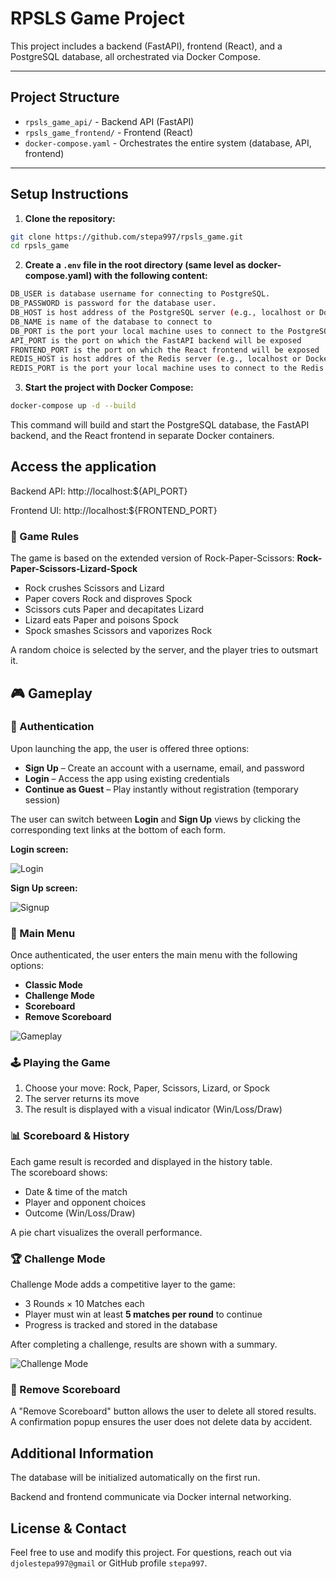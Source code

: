 # RPSLS Game Project

This project includes a backend (FastAPI), frontend (React), and a PostgreSQL database, all orchestrated via Docker Compose.

---

## Project Structure

- `rpsls_game_api/` - Backend API (FastAPI)  
- `rpsls_game_frontend/` - Frontend (React)  
- `docker-compose.yaml` - Orchestrates the entire system (database, API, frontend)

---

## Setup Instructions

1. **Clone the repository:**

```bash
git clone https://github.com/stepa997/rpsls_game.git
cd rpsls_game
```

2. **Create a `.env` file in the root directory (same level as docker-compose.yaml) with the following content:**

```bash
DB_USER is database username for connecting to PostgreSQL.
DB_PASSWORD is password for the database user.
DB_HOST is host address of the PostgreSQL server (e.g., localhost or Docker service name)
DB_NAME is name of the database to connect to
DB_PORT is the port your local machine uses to connect to the PostgreSQL container
API_PORT is the port on which the FastAPI backend will be exposed
FRONTEND_PORT is the port on which the React frontend will be exposed
REDIS_HOST is host addres of the Redis server (e.g., localhost or Docker service name)
REDIS_PORT is the port your local machine uses to connect to the Redis container
```

3. **Start the project with Docker Compose:**

```bash
docker-compose up -d --build
```
This command will build and start the PostgreSQL database, the FastAPI backend, and the React frontend in separate Docker containers.

## Access the application
Backend API: http://localhost:${API_PORT}

Frontend UI: http://localhost:${FRONTEND_PORT}

### 📜 Game Rules

The game is based on the extended version of Rock-Paper-Scissors:
**Rock-Paper-Scissors-Lizard-Spock**

- Rock crushes Scissors and Lizard  
- Paper covers Rock and disproves Spock  
- Scissors cuts Paper and decapitates Lizard  
- Lizard eats Paper and poisons Spock  
- Spock smashes Scissors and vaporizes Rock

A random choice is selected by the server, and the player tries to outsmart it.

## 🎮 Gameplay

### 🔐 Authentication

Upon launching the app, the user is offered three options:
- **Sign Up** – Create an account with a username, email, and password
- **Login** – Access the app using existing credentials
- **Continue as Guest** – Play instantly without registration (temporary session)

The user can switch between **Login** and **Sign Up** views by clicking the corresponding text links at the bottom of each form.

**Login screen:**

![Login](README_IMAGES/login.png)

**Sign Up screen:**

![Signup](README_IMAGES/signup.png)

### 🧭 Main Menu

Once authenticated, the user enters the main menu with the following options:
- **Classic Mode**
- **Challenge Mode**
- **Scoreboard**
- **Remove Scoreboard**

![Gameplay](README_IMAGES/gameplay.png)

### 🕹️ Playing the Game

1. Choose your move: Rock, Paper, Scissors, Lizard, or Spock
2. The server returns its move
3. The result is displayed with a visual indicator (Win/Loss/Draw)

### 📊 Scoreboard & History

Each game result is recorded and displayed in the history table.  
The scoreboard shows:
- Date & time of the match
- Player and opponent choices
- Outcome (Win/Loss/Draw)

A pie chart visualizes the overall performance.

### 🏆 Challenge Mode

Challenge Mode adds a competitive layer to the game:
- 3 Rounds × 10 Matches each
- Player must win at least **5 matches per round** to continue
- Progress is tracked and stored in the database

After completing a challenge, results are shown with a summary.

![Challenge Mode](README_IMAGES/challenge_mode.png)

### 🧹 Remove Scoreboard

A "Remove Scoreboard" button allows the user to delete all stored results.  
A confirmation popup ensures the user does not delete data by accident.

## Additional Information
The database will be initialized automatically on the first run.

Backend and frontend communicate via Docker internal networking.

## License & Contact
Feel free to use and modify this project.
For questions, reach out via `djolestepa997@gmail` or GitHub profile `stepa997`.

